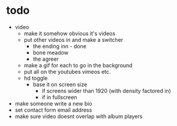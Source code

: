 # todo
- video
    - make it somehow obvious it's videos
    - put other videos in and make a switcher
        -   the ending inn - done
        -   bone meadow
        -   the agreer
    - make a gif for each to go in the background
    - put all on the youtubes vimeos etc.
    - hd toggle
        - base it on screen size
            - if screens wider than 1920 (with density factored in)
            - if in fullscreen
- make someone write a new bio
- set contact form email address
- make sure video doesnt overlap with album players
